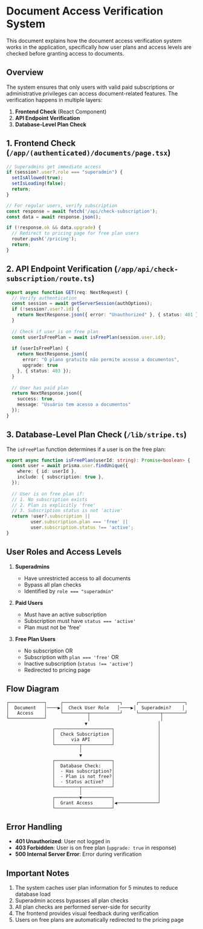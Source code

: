 # Document Access Verification System

This document explains how the document access verification system works in the application, specifically how user plans and access levels are checked before granting access to documents.

## Overview

The system ensures that only users with valid paid subscriptions or administrative privileges can access document-related features. The verification happens in multiple layers:

1. **Frontend Check** (React Component)
2. **API Endpoint Verification**
3. **Database-Level Plan Check**

## 1. Frontend Check (`/app/(authenticated)/documents/page.tsx`)

```typescript
// Superadmins get immediate access
if (session?.user?.role === "superadmin") {
  setIsAllowed(true);
  setIsLoading(false);
  return;
}

// For regular users, verify subscription
const response = await fetch('/api/check-subscription');
const data = await response.json();

if (!response.ok && data.upgrade) {
  // Redirect to pricing page for free plan users
  router.push('/pricing');
  return;
}
```

## 2. API Endpoint Verification (`/app/api/check-subscription/route.ts`)

```typescript
export async function GET(req: NextRequest) {
  // Verify authentication
  const session = await getServerSession(authOptions);
  if (!session?.user?.id) {
    return NextResponse.json({ error: "Unauthorized" }, { status: 401 });
  }
  
  // Check if user is on free plan
  const userIsFreePlan = await isFreePlan(session.user.id);
  
  if (userIsFreePlan) {
    return NextResponse.json({ 
      error: "O plano gratuito não permite acesso a documentos",
      upgrade: true
    }, { status: 403 });
  }
  
  // User has paid plan
  return NextResponse.json({ 
    success: true,
    message: "Usuário tem acesso a documentos"
  });
}
```

## 3. Database-Level Plan Check (`/lib/stripe.ts`)

The `isFreePlan` function determines if a user is on the free plan:

```typescript
export async function isFreePlan(userId: string): Promise<boolean> {
  const user = await prisma.user.findUnique({
    where: { id: userId },
    include: { subscription: true },
  });
  
  // User is on free plan if:
  // 1. No subscription exists
  // 2. Plan is explicitly 'free'
  // 3. Subscription status is not 'active'
  return !user?.subscription || 
         user.subscription.plan === 'free' || 
         user.subscription.status !== 'active';
}
```

## User Roles and Access Levels

1. **Superadmins**
   - Have unrestricted access to all documents
   - Bypass all plan checks
   - Identified by `role === "superadmin"`

2. **Paid Users**
   - Must have an active subscription
   - Subscription must have `status === 'active'`
   - Plan must not be 'free'

3. **Free Plan Users**
   - No subscription OR
   - Subscription with `plan === 'free'` OR
   - Inactive subscription (`status !== 'active'`)
   - Redirected to pricing page

## Flow Diagram

```
┌─────────────┐     ┌─────────────────────┐     ┌─────────────────┐
│  Document   │────▶│  Check User Role   │────▶│  Superadmin?    │
│   Access    │     └─────────┬───────────┘     └────────┬────────┘
└─────────────┘               │                          │
                             ▼                          │
                 ┌─────────────────────┐                │
                 │  Check Subscription │                │
                 │      via API        │                │
                 └─────────┬───────────┘                │
                           │                            │
                           ▼                            │
                 ┌─────────────────────┐                │
                 │  Database Check:    │                │
                 │  - Has subscription?│                │
                 │  - Plan is not free?│                │
                 │  - Status active?   │                │
                 └─────────┬───────────┘                │
                           │                            │
                 ┌─────────▼───────────┐                │
                 │  Grant Access       │◀───────────────┘
                 └─────────────────────┘
```

## Error Handling

- **401 Unauthorized**: User not logged in
- **403 Forbidden**: User is on free plan (`upgrade: true` in response)
- **500 Internal Server Error**: Error during verification

## Important Notes

1. The system caches user plan information for 5 minutes to reduce database load
2. Superadmin access bypasses all plan checks
3. All plan checks are performed server-side for security
4. The frontend provides visual feedback during verification
5. Users on free plans are automatically redirected to the pricing page
